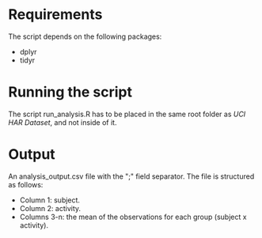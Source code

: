 # Requirements
The script depends on the following packages:
* dplyr
* tidyr

# Running the script
The script run_analysis.R has to be placed in the same root folder as *UCI HAR Dataset*, and not inside of it.

# Output
An analysis_output.csv file with the ";" field separator. The file is structured as follows:
* Column 1: subject.
* Column 2: activity.
* Columns 3-n: the mean of the observations for each group (subject x activity).
